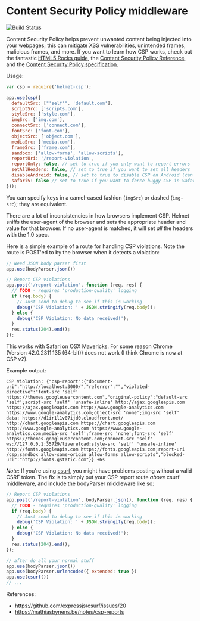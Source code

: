 Content Security Policy middleware
==================================

[![Build Status](https://travis-ci.org/helmetjs/csp.svg?branch=master)](https://travis-ci.org/helmetjs/csp)

Content Security Policy helps prevent unwanted content being injected into your webpages; this can mitigate XSS vulnerabilities, unintended frames, malicious frames, and more. If you want to learn how CSP works, check out the fantastic [HTML5 Rocks guide](http://www.html5rocks.com/en/tutorials/security/content-security-policy/), the [Content Security Policy Reference](http://content-security-policy.com/), and the [Content Security Policy specification](http://www.w3.org/TR/CSP/).

Usage:

```javascript
var csp = require('helmet-csp');

app.use(csp({
  defaultSrc: ["'self'", 'default.com'],
  scriptSrc: ['scripts.com'],
  styleSrc: ['style.com'],
  imgSrc: ['img.com'],
  connectSrc: ['connect.com'],
  fontSrc: ['font.com'],
  objectSrc: ['object.com'],
  mediaSrc: ['media.com'],
  frameSrc: ['frame.com'],
  sandbox: ['allow-forms', 'allow-scripts'],
  reportUri: '/report-violation',
  reportOnly: false, // set to true if you only want to report errors
  setAllHeaders: false, // set to true if you want to set all headers
  disableAndroid: false, // set to true to disable CSP on Android (can be flaky)
  safari5: false // set to true if you want to force buggy CSP in Safari 5
}));
```

You can specify keys in a camel-cased fashion (`imgSrc`) or dashed (`img-src`); they are equivalent.

There are a lot of inconsistencies in how browsers implement CSP. Helmet sniffs the user-agent of the browser and sets the appropriate header and value for that browser. If no user-agent is matched, it will set _all_ the headers with the 1.0 spec.

Here is a simple example of a route for handling CSP violations. Note the route is POST'ed to by the browser when it detects a violation:

```js
// Need JSON body parser first
app.use(bodyParser.json())

// Report CSP violations
app.post('/report-violation', function (req, res) {
  // TODO - requires 'production-quality' logging
  if (req.body) {
    // Just send to debug to see if this is working
    debug('CSP Violation: ' + JSON.stringify(req.body));
  } else {
    debug('CSP Violation: No data received!');
  }
  res.status(204).end();
});
```

This works with Safari on OSX Mavericks.  For some reason Chrome (Version 42.0.2311.135 (64-bit)) does not work (I think Chrome is now at CSP v2).

Example output:

```
CSP Violation: {"csp-report":{"document-uri":"http://localhost:3000/","referrer":"","violated-directive":"font-src 'self' https://themes.googleusercontent.com","original-policy":"default-src 'self';script-src 'self' 'unsafe-inline' http://ajax.googleapis.com https://ajax.googleapis.com http://www.google-analytics.com https://www.google-analytics.com;object-src 'none';img-src 'self' data: https://d1ir1l1v07ijd0.cloudfront.net/ http://chart.googleapis.com https://chart.googleapis.com http://www.google-analytics.com https://www.google-analytics.com;media-src 'self';frame-src 'none';font-src 'self' https://themes.googleusercontent.com;connect-src 'self' ws://127.0.0.1:35729/livereload;style-src 'self' 'unsafe-inline' http://fonts.googleapis.com https://fonts.googleapis.com;report-uri /csp;sandbox allow-same-origin allow-forms allow-scripts","blocked-uri":"http://fonts.gstatic.com"}} +6s
```

*Note*: If you're using [csurf](https://github.com/expressjs/csurf), you might have problems posting without a valid CSRF token. The fix is to simply put your CSP report route *above* csurf middleware, and include the bodyParser middleware like so:

```js
// Report CSP violations
app.post('/report-violation', bodyParser.json(), function (req, res) {
  // TODO - requires 'production-quality' logging
  if (req.body) {
    // Just send to debug to see if this is working
    debug('CSP Violation: ' + JSON.stringify(req.body));
  } else {
    debug('CSP Violation: No data received!');
  }
  res.status(204).end();
});

// after do all your normal stuff
app.use(bodyParser.json())
app.use(bodyParser.urlencoded({ extended: true })
app.use(csurf())
// ...
```

References:

* https://github.com/expressjs/csurf/issues/20
* https://mathiasbynens.be/notes/csp-reports
